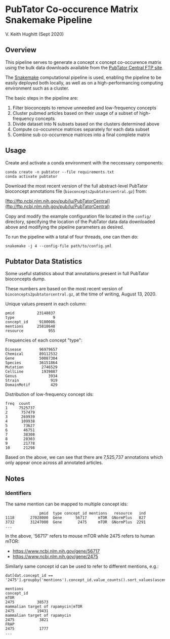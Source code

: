 PubTator Co-occurence Matrix Snakemake Pipeline
===============================================

V. Keith Hughitt (Sept 2020)

Overview
--------

This pipeline serves to generate a concept x concept co-occurence matrix using the bulk
data downloads available from the [PubTator Central FTP site](ftp://ftp.ncbi.nlm.nih.gov/pub/lu/PubTatorCentral).

The [Snakemake](https://snakemake.readthedocs.io/en/stable/) computational pipeline is
used, enabling the pipeline to be easily deployed both locally, as well as on a
high-performancing computing environment such as a cluster.

The basic steps in the pipeline are:

1. Filter bioconcepts to remove unneeded and low-frequency concepts
2. Cluster pubmed articles based on their usage of a subset of high-frequency concepts
3. Divide dataset into N subsets based on the clusters determined above
4. Compute co-occurence matrices separately for each data subset
5. Combine sub co-occurrence matrices into a final complete matrix

Usage
-----

Create and activate a conda environment with the neccessary components:

```
conda create -n pubtator --file requirements.txt
conda activate pubtator
```

Download the most recent version of the full abstract-level PubTator bioconcept
annotations file (`bioconcepts2pubtatorcentral.gz`) from: 

[ftp://ftp.ncbi.nlm.nih.gov/pub/lu/PubTatorCentral](ftp://ftp.ncbi.nlm.nih.gov/pub/lu/PubTatorCentral)

Copy and modify the example configuration file located in the `config/` directory,
specifying the location of the PubTator data data downloaded above and modifying the
pipeline parameters as desired.

To run the pipeline with a total of four threads, one can then do:

```
snakemake -j 4 --config-file path/to/config.yml
```

Pubtator Data Statistics
------------------------

Some useful statistics about that annotations present in full PubTator bioconcepts dump.

These numbers are based on the most recent version of `bioconcepts2pubtatorcentral.gz`,
at the time of writing, August 13, 2020.

Unique values present in each column:

```
pmid          23148837
type                 9
concept_id     9180086
mentions      25818648
resource           955
```

Frequencies of each concept "type":

```
Disease        96979657
Chemical       89112532
Gene           50087304
Species        36151864
Mutation        2746529
CellLine        1939887
Genus              3934
Strain              919
DomainMotif         429
```

Distribution of low-frequency concept ids:

```
freq  count
1     7525737
2      757479
3      269939
4      109938
5       73627
6       46751
7       38308
8       28303
9       21778
10      21298
```

Based on the above, we can see that there are 7,525,737 annotations which only appear
once across all annotated articles.

Notes
-----

### Identifiers

The same mention can be mapped to multiple concept ids:

```
               pmid  type concept_id mentions   resource   ind
1118       27028000  Gene      56717     mTOR  GNormPlus   827
3732       31247000  Gene       2475     mTOR  GNormPlus  2291
...
```

In the above, '56717' refers to mouse mTOR while 2475 refers to human mTOR:

- https://www.ncbi.nlm.nih.gov/gene/56717
- https://www.ncbi.nlm.nih.gov/gene/2475

Similarly same concept id can be used to refer to different mentions, e.g.:

```
dat[dat.concept_id == '2475'].groupby('mentions').concept_id.value_counts().sort_values(ascending=False)

mentions                                                               concept_id
mTOR                                                                   2475          38573
mammalian target of rapamycin|mTOR                                     2475          19431
mammalian target of rapamycin                                          2475           3821
FRAP                                                                   2475           1777
...
```
